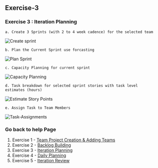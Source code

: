 ## Exercise-3

### Exercise 3 : Iteration Planning

    a. Create 3 Sprints (with 2 to 4 week cadence) for the selected team

![Create sprint](images/create-sprint.GIF)

    b. Plan the Current Sprint use forcasting


![Plan Sprint](images/plan-sprint.GIF)


    c. Capacity Planning for current sprint

![Capacity Planning](images/capacity-planing.GIF)


    d. Task breakdown for selected sprint stories with task level estimates (hours)

![Estimate Story Points](images/estimate-story-points.GIF)

    e. Assign Task to Team Members

![Task-Assignments](images/task-assignment.GIF)


### Go back to help Page

1. Exercise 1 - [Team Project Creation & Adding Teams](https://github.com/Imranonline/ado-help/blob/master/exercise-1.md)
2. Exercise 2 - [Backlog Building](https://github.com/Imranonline/ado-help/blob/master/exercise-2.md)
3. Exercise 3 - [Iteration Planning](https://github.com/Imranonline/ado-help/blob/master/exercise-3.md)
4. Exercise 4 - [Daily Planning](https://github.com/Imranonline/ado-help/blob/master/exercise-4.md)
5. Exercise 5 - [Iteration Review](https://github.com/Imranonline/ado-help/blob/master/exercise-5.md)
